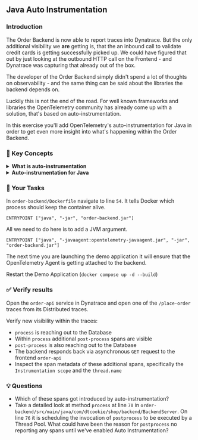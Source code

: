 ## Java Auto Instrumentation

### Introduction

The Order Backend is now able to report traces into Dynatrace. But the only additional visibility we **are** getting is, that the an inbound call to validate credit cards is getting successfully picked up. We could have figured that out by just looking at the outbound HTTP call on the Frontend - and Dynatrace was capturing that already out of the box.

The developer of the Order Backend simply didn't spend a lot of thoughts on observability - and the same thing can be said about the libraries the backend depends on.

Luckily this is not the end of the road. For well known frameworks and libraries the OpenTelemetry community has already come up with a solution, that's based on auto-instrumentation.

In this exercise you'll add OpenTelemetry's auto-instrumentation for Java in order to get even more insight into what's happening within the Order Backend.

### 📑 Key Concepts

<details>
  <summary><strong>What is auto-instrumentation</strong></summary>

  Auto-instrumentation is a way of adding core observability signals to a previously unmonitored system. Using common knowledge about the techonology, many frameworks come with packages/modules which are ready to automate the core interactions within.

  While saving a lot of effort, auto-instrumentation won't know about the deeper innerworkings of the system. Chances are, you'll still have to customize or create additional spans to fully observe your system.

</details>

<details>
  <summary><strong>Auto-instrumentation for Java</strong></summary>

  Because the Order Backend is based on Java, the obvious solution for auto-instrumentation is to attach a Java Agent to the JVM.<br />
  Normally OneAgent would be able to perform exactly that job, but in this special case it's not able to inject the Agent Module for Deep Monitoring. 

  The Dockerfile of the Order backend (`order-backend/Dockerfile`) already downloads the OpenTelemetry Java Agent. Attaching that Agent to the Backend JVM can get achieved via JVM Argument `-javaagent:opentelemetry-javaagent.jar`.

  The effect will be that a long list of [supported libraries](https://github.com/open-telemetry/opentelemetry-java-instrumentation/blob/main/docs/supported-libraries.md#libraries--frameworks) will automatically get enriched with the capability to report traces and spans via OpenTelemetry.  
</details>

### 📌 Your Tasks

In `order-backend/Dockerfile` navigate to line `54`. It tells Docker which process should keep the container alive.

`ENTRYPOINT ["java", "-jar", "order-backend.jar"]`

All we need to do here is to add a JVM argument.

`ENTRYPOINT ["java", "-javaagent:opentelemetry-javaagent.jar", "-jar", "order-backend.jar"]`

The next time you are launching the demo application it will ensure that the OpenTelemetry Agent is getting attached to the backend.

Restart the Demo Application (`docker compose up -d --build`)

### ✅ Verify results

Open the `order-api` service in Dynatrace and open one of the `/place-order` traces from its Distributed traces. 

Verify new visibility within the traces:
* `process` is reaching out to the Database
* Within `process` additional `post-process` spans are visible
* `post-process` is also reaching out to the Database
* The backend responds back via asynchronous `GET` request to the frontend `order-api`
* Inspect the span metadata of these additional spans, specifically the `Instrumentation scope` and the `thread.name`

### 💡 Questions
* Which of these spans got introduced by auto-instrumentation?
* Take a detailed look at method `process` at line `70` in `order-backend/src/main/java/com/dtcookie/shop/backend/BackendServer`. On line `76` it is scheduling the invocation of `postprocess` to be executed by a Thread Pool. What could have been the reason for `postprocess` no reporting any spans until we've enabled Auto Instrumentation?